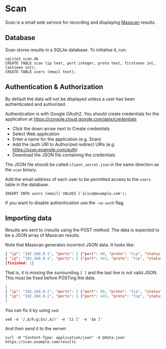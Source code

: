 # Scan

Scan is a small web service for recording and displaying [Masscan](https://github.com/robertdavidgraham/masscan) results.

## Database

Scan stores results in a SQLite database. To initialise it, run:

```
sqlite3 scan.db
CREATE TABLE scan (ip text, port integer, proto text, firstseen int, lastseen int);
CREATE TABLE users (email text);
```

## Authentication & Authorization

By default the data will not be displayed unless a user has been authenticated and authorized.

Authentication is with Google OAuth2. You should create credentials for the application at https://console.cloud.google.com/apis/credentials

* Click the down arrow next to Create credentials
* Select Web application
* Enter a name for the application (e.g. Scan)
* Add the /auth URI to Authorized redirect URIs
  (e.g. https://scan.example.com/auth)
* Download the JSON file containing the credentials

The JSON file should be called `client_secret.json` in the same direction as the `scan` binary.

Add the email address of each user to be permitted access to the `users` table in the database.

```
INSERT INTO users (email) VALUES ('alice@example.com');
```

If you want to disable authentication use the `-no-auth` flag.

## Importing data

Results are sent to /results using the POST method. The data is expected to be
a JSON array of Masscan results.

Note that Masscan generates incorrect JSON data. It looks like:

```json
{ "ip": "192.168.0.1", "ports": [ {"port": 80, "proto": "tcp", "status": "open"} ] },
{ "ip": "192.168.0.1", "ports": [ {"port": 443, "proto": "tcp", "status": "open"} ] },
{finished: 1}
```

That is, it is missing the surrounding `[ ]` and the last line is not valid JSON.
This must be fixed before POSTing the data.

```json
[
{ "ip": "192.168.0.1", "ports": [ {"port": 80, "proto": "tcp", "status": "open"} ] },
{ "ip": "192.168.0.1", "ports": [ {"port": 443, "proto": "tcp", "status": "open"} ] }
]
```

You can fix it by using `sed`:

```
sed -e '/,$/h;g;$s/,$//' -e '1i [' -e '$a ]'
```

And then send it to the server:

```
curl -H "Content-Type: application/json" -d @data.json https://scan.example.com/results
```
